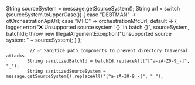  String sourceSystem = message.getSourceSystem();
            String url = switch (sourceSystem.toUpperCase()) {
                case "DEBTMAN" -> otOrchestrationApiUrl;
                case "MFC" -> orchestrationMfcUrl;
                default -> {
                    logger.error("❌ Unsupported source system '{}' in batch {}", sourceSystem, batchId);
                    throw new IllegalArgumentException("Unsupported source system: " + sourceSystem);
                }
            };

             // ✅ Sanitize path components to prevent directory traversal attacks
            String sanitizedBatchId = batchId.replaceAll("[^a-zA-Z0-9_-]", "_");
            String sanitizedSourceSystem = message.getSourceSystem().replaceAll("[^a-zA-Z0-9_-]", "_");

